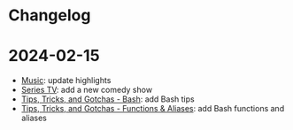 # Changelog

2024-02-15
==========

- [Music](misc/music.md): update highlights
- [Series TV](misc/series-tv.md): add a new comedy show
- [Tips, Tricks, and Gotchas - Bash](tips/bash.md): add Bash tips
- [Tips, Tricks, and Gotchas - Functions & Aliases](tips/func-alias.md): add Bash functions and aliases

